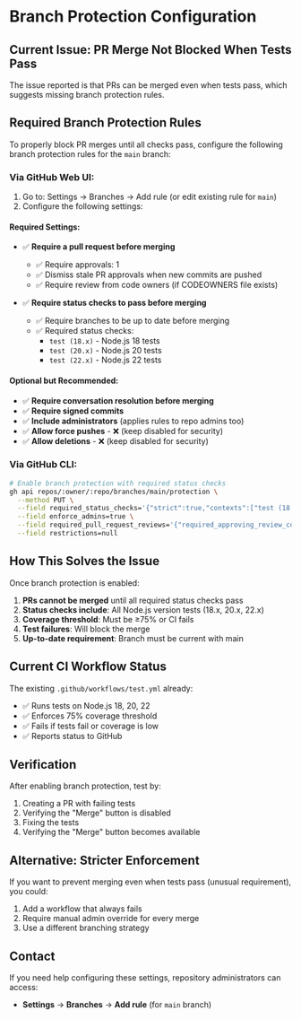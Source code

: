 # Branch Protection Configuration

## Current Issue: PR Merge Not Blocked When Tests Pass

The issue reported is that PRs can be merged even when tests pass, which suggests missing branch protection rules.

## Required Branch Protection Rules

To properly block PR merges until all checks pass, configure the following branch protection rules for the `main` branch:

### Via GitHub Web UI:
1. Go to: Settings → Branches → Add rule (or edit existing rule for `main`)
2. Configure the following settings:

#### Required Settings:
- ✅ **Require a pull request before merging**
  - ✅ Require approvals: 1
  - ✅ Dismiss stale PR approvals when new commits are pushed
  - ✅ Require review from code owners (if CODEOWNERS file exists)

- ✅ **Require status checks to pass before merging**
  - ✅ Require branches to be up to date before merging
  - ✅ Required status checks:
    - `test (18.x)` - Node.js 18 tests
    - `test (20.x)` - Node.js 20 tests
    - `test (22.x)` - Node.js 22 tests

#### Optional but Recommended:
- ✅ **Require conversation resolution before merging**
- ✅ **Require signed commits**
- ✅ **Include administrators** (applies rules to repo admins too)
- ✅ **Allow force pushes** - ❌ (keep disabled for security)
- ✅ **Allow deletions** - ❌ (keep disabled for security)

### Via GitHub CLI:
```bash
# Enable branch protection with required status checks
gh api repos/:owner/:repo/branches/main/protection \
  --method PUT \
  --field required_status_checks='{"strict":true,"contexts":["test (18.x)","test (20.x)","test (22.x)"]}' \
  --field enforce_admins=true \
  --field required_pull_request_reviews='{"required_approving_review_count":1,"dismiss_stale_reviews":true}' \
  --field restrictions=null
```

## How This Solves the Issue

Once branch protection is enabled:
1. **PRs cannot be merged** until all required status checks pass
2. **Status checks include**: All Node.js version tests (18.x, 20.x, 22.x)
3. **Coverage threshold**: Must be ≥75% or CI fails
4. **Test failures**: Will block the merge
5. **Up-to-date requirement**: Branch must be current with main

## Current CI Workflow Status

The existing `.github/workflows/test.yml` already:
- ✅ Runs tests on Node.js 18, 20, 22
- ✅ Enforces 75% coverage threshold
- ✅ Fails if tests fail or coverage is low
- ✅ Reports status to GitHub

## Verification

After enabling branch protection, test by:
1. Creating a PR with failing tests
2. Verifying the "Merge" button is disabled
3. Fixing the tests
4. Verifying the "Merge" button becomes available

## Alternative: Stricter Enforcement

If you want to prevent merging even when tests pass (unusual requirement), you could:
1. Add a workflow that always fails
2. Require manual admin override for every merge
3. Use a different branching strategy

## Contact

If you need help configuring these settings, repository administrators can access:
- **Settings** → **Branches** → **Add rule** (for `main` branch)